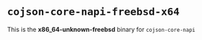 # `cojson-core-napi-freebsd-x64`

This is the **x86_64-unknown-freebsd** binary for `cojson-core-napi`

